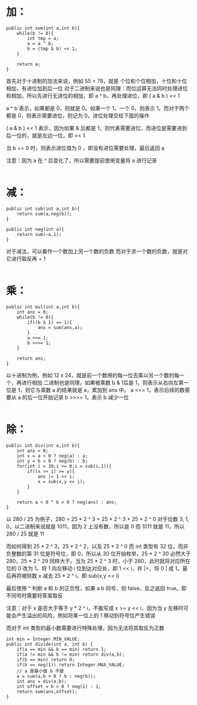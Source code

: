 # 加：
```
public int sum(int a,int b){
    while(b != 0){
        int tmp = a;
        a = a ^ b;
        b = (tmp & b) << 1;
    }

    return a;
}
```

首先对于十进制的加法来说，例如 55 + 78，就是 个位和个位相加，十位和十位相加，有进位加到后一位
对于二进制来说也是同理：而位运算无法同时处理进位和相加，所以先进行无进位的相加，即 a ^ b，再处理进位，即 ( a & b ) << 1

a ^ b 表示，如果都是 0，则就是 0。如果一个 1，一个 0，则表示 1。而对于两个都是 0，则表示需要进位，则记为 0，进位处理交给下面的操作

( a & b ) << 1 表示，因为如果 & 后都是 1，则代表需要进位，而进位是需要进到后一位的，就是左边一位，即 << 1

当 b == 0 时，则表示进位值为 0 ，即没有进位需要处理，最后返回 a

注意：因为 a 在 ^ 后变化了，所以需要提前使用变量将 a 进行记录
<br>
<br>
# 减：
```
public int sub(int a,int b){
    return sum(a,neg(b));
}

public int neg(int a){
    return sum(~a,1);
}
```

对于减法，可以看作一个数加上另一个数的负数
而对于求一个数的负数，就是对它进行取反再 + 1
<br>
<br>
# 乘：
```
public int mul(int a,int b){
    int ans = 0;
    while(b != 0){
        if((b & 1) == 1){
            ans = sum(ans,a);
        }
        a <<= 1;
        b >>>= 1;
    }

    return ans;
}
```

以十进制为例，例如 12 x  24，就是前一个数用的每一位去乘以另一个数的每一个，再进行相加
二进制也是同理，如果被乘数 b & 1后是 1，则表示从右向左第一位是 1，则它与乘数 a 的结果就是 a，累加到 ans 中。
a <<= 1，表示后续的数需要从 a 的后一位开始记录
b >>>= 1，表示 b 减少一位
<br>
<br>
# 除：
```
public int div(int a,int b){
    int ans = 0;
    int x = a < 0 ? neg(a) : a;
    int y = b < 0 ? neg(b) : b;
    for(int i = 30;i >= 0;i = sub(i,1)){
        if((x >> i) >= y){
            ans |= 1 << i;
            x = sub(x,y << i);
        }
    }

    return a < 0 ^ b < 0 ? neg(ans) : ans;
}
```

以 280 / 25 为例子，280 = 25 * 2 ^ 3 + 25 * 2 ^ 3 + 25 * 2 ^ 0
对于位数 3, 1, 0，以二进制来说就是 1011，因为 2 上没有数，所以是 0
而 1011 就是 11，所以 280 / 25 就是 11

而如何得到 25 * 2 ^ 3，25 * 2 ^ 2，以及 25 * 2 ^ 0
而 int 类型有 32 位，而非负整数的第 31 位是符号位，即 0，所以从 30 位开始枚举，25 * 2 ^ 30 必然大于 280，25 * 2 ^ 29 同样大于。当为 25 * 2 ^ 3 时，小于 280，此时就将对应所在位的 0 改为 1，将 1 向左移动 i 位到达对应处，即 1 << i，并 |=，将 0 | 成 1。最后再将被除数 x 减去 25 * 2 ^ i，即 sub(x,y << i)

最后使用 ^ 判断 a 和 b 的正负性，如果 a b 同号，则 false，反之返回 true。即不同号时需要将答案取反

注意：对于 x 是否大于等于 y * 2 ^ i，不能写成 x >= y << i，因为当 y 左移时可能会产生溢出的风险，例如将某一位上的 1 移动到符号位产生错误

而对于 int 类型的最小数需要进行特殊处理，因为无法将其取反为正数
```
int min = Integer.MIN_VALUE;
public int divide(int a, int b) {
    if(a == min && b == min) return 1;
    if(a != min && b != min) return div(a,b);
    if(b == min) return 0;
    if(b == neg(1)) return Integer.MAX_VALUE;
    // a 是最小值 b 不是
    a = sum(a,b > 0 ? b : neg(b));
    int ans = div(a,b);
    int offset = b > 0 ? neg(1) : 1;
    return sum(ans,offset);
}
```
